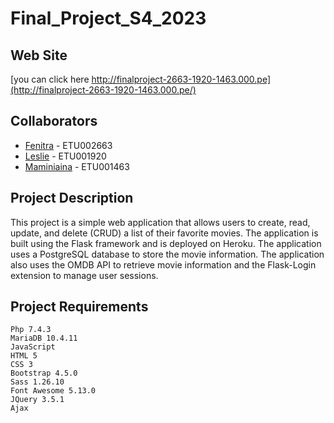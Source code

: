 # Final_Project_S4_2023

## Web Site
[you can click here http://finalproject-2663-1920-1463.000.pe](http://finalproject-2663-1920-1463.000.pe/)

## Collaborators
- [Fenitra]() - ETU002663
- [Leslie]() - ETU001920
- [Maminiaina]() - ETU001463

## Project Description
This project is a simple web application that allows users to create, read, update, and delete (CRUD) a list of their favorite movies. The application is built using the Flask framework and is deployed on Heroku. The application uses a PostgreSQL database to store the movie information. The application also uses the OMDB API to retrieve movie information and the Flask-Login extension to manage user sessions.

## Project Requirements
```angular2html
Php 7.4.3
MariaDB 10.4.11
JavaScript
HTML 5
CSS 3
Bootstrap 4.5.0
Sass 1.26.10
Font Awesome 5.13.0
JQuery 3.5.1
Ajax
```

